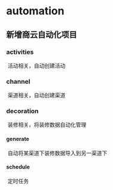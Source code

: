 # automation

## 新增商云自动化项目

### activities

​	活动相关，自动创建活动

### channel

​	渠道相关，自动创建渠道

### decoration

​	装修相关，将装修数据自动化管理

#### 		generate 

​				自动将某渠道下装修数据导入到另一渠道下

#### 		schedule 

​					定时任务